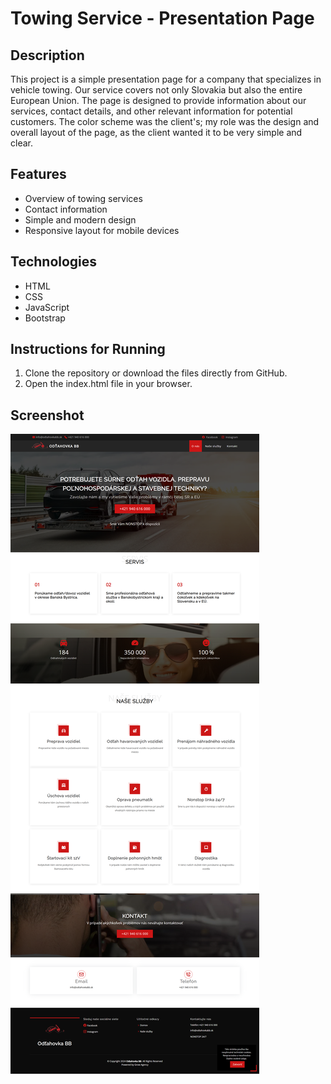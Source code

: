 # Towing Service - Presentation Page

## Description
This project is a simple presentation page for a company that specializes in vehicle towing. Our service covers not only Slovakia but also the entire European Union. The page is designed to provide information about our services, contact details, and other relevant information for potential customers. The color scheme was the client's; my role was the design and overall layout of the page, as the client wanted it to be very simple and clear.

## Features
- Overview of towing services
- Contact information
- Simple and modern design
- Responsive layout for mobile devices

## Technologies
- HTML
- CSS
- JavaScript
- Bootstrap

## Instructions for Running
1. Clone the repository or download the files directly from GitHub. <br>
2. Open the index.html file in your browser.

## Screenshot
![Ukážka projektu](assets/img/screenshot.png)
